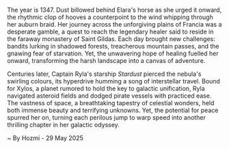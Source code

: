 
The year is 1347.  Dust billowed behind Elara's horse as she urged it onward, the rhythmic clop of hooves a counterpoint to the wind whipping through her auburn braid.  Her journey across the unforgiving plains of Francia was a desperate gamble, a quest to reach the legendary healer said to reside in the faraway monastery of Saint Gildas.  Each day brought new challenges: bandits lurking in shadowed forests, treacherous mountain passes, and the gnawing fear of starvation. Yet, the unwavering hope of healing fuelled her onward, transforming the harsh landscape into a canvas of adventure.

Centuries later, Captain Ryla's starship *Stardust* pierced the nebula's swirling colours, its hyperdrive humming a song of interstellar travel.  Bound for Xylos, a planet rumored to hold the key to galactic unification, Ryla navigated asteroid fields and dodged pirate vessels with practiced ease. The vastness of space, a breathtaking tapestry of celestial wonders, held both immense beauty and terrifying unknowns.  Yet, the potential for peace spurred her on, turning each perilous jump to warp speed into another thrilling chapter in her galactic odyssey.

~ By Hozmi - 29 May 2025
